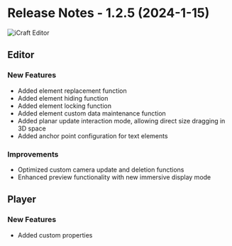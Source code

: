 # Release Notes - 1.2.5 (2024-1-15)

![iCraft Editor](https://raw.githubusercontent.com/gantFDT/icraft/main/public/images/banner.jpg)

## Editor
### New Features
- Added element replacement function
- Added element hiding function
- Added element locking function
- Added element custom data maintenance function
- Added planar update interaction mode, allowing direct size dragging in 3D space
- Added anchor point configuration for text elements

### Improvements
- Optimized custom camera update and deletion functions
- Enhanced preview functionality with new immersive display mode

## Player
### New Features
- Added custom properties
